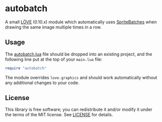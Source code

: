 # autobatch
A small [LÖVE](https://love2d.org/) (0.10.x) module which automatically uses
[SpriteBatches](https://love2d.org/wiki/SpriteBatch) when drawing the same image
multiple times in a row.


## Usage
The [autobatch.lua](autobatch.lua?raw=1) file should be dropped into an existing
project, and the following line put at the top of your `main.lua` file:

```lua
require "autobatch"
```

The module overrides `love.graphics` and should work automatically without any
additional changes to your code.


## License
This library is free software; you can redistribute it and/or modify it under
the terms of the MIT license. See [LICENSE](LICENSE) for details.
